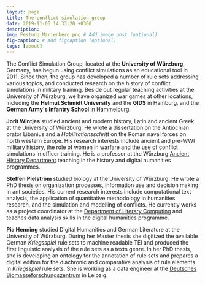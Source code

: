 ```yaml
---
layout: page
title: The conflict simulation group
date: 2019-11-05 14:33:20 +0300
description: 
img: Festung_Marienberg.png # Add image post (optional)
fig-caption: # Add figcaption (optional)
tags: [about]
---
```


The Conflict Simulation Group, located at the **University of Würzburg**, Germany, has begun using conflict simulations as an educational tool in 2011. Since then, the group has developed a number of rule sets addressing various topics, and conducted research on the history of conflict simulations in military training. Beside out regular teaching activities at the University of Würzburg, we have organized war games at other locations, including the **Helmut Schmidt University** and the **GIDS** in Hamburg, and the **German Army's Infantry School** in Hammelburg.

**Jorit Wintjes** studied ancient and modern history, Latin and ancient Greek at the University of Würzburg. He wrote a dissertation on the Antiochian orator Libanius and a *Habilitationsschrift* on the Roman naval forces on north western Europe. His research interests include ancient and pre-WWI military history, the role of women in warfare and the use of conflict simulations in officer training. He is a professor at the Würzburg [Ancient History Department](http://www.geschichte.uni-wuerzburg.de/institut/alte-geschichte/) teaching in the history and digital humanities programmes.

**Steffen Pielström** studied biology at the University of Würzburg. He wrote a PhD thesis on organization processes, information use and decision making in ant societies. His current research interests include computational text analysis, the application of quantitative methodology in humanities research, and the simulation and modelling of conflicts. He currently works as a project coordinator at the [Department of Literary Computing](https://www.germanistik.uni-wuerzburg.de/no_cache/lehrstuehle/computerphilologie/startseite/) and teaches data analysis skills in the digital humanities programme.

**Pia Henning** studied Digital Humanities and German Literature at the University of Würzburg. During her Master thesis she digitized the available German *Kriegsspiel* rule sets to machine readable TEI and produced the first linguistic analysis of the rule sets as a texts genre. In her PhD thesis, she is developing an ontology for the annotation of rule sets and prepares a digital edition for the diachronic and comparative analysis of rule elements in *Kriegsspiel* rule sets. She is working as a data engineer at the [Deutsches Biomasseforschungszentrum](https://www.dbfz.de/) in Leipzig.
